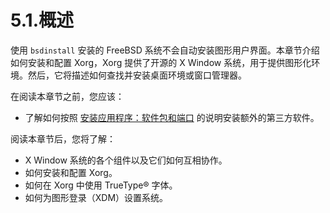 # 5.1.概述

使用 `bsdinstall` 安装的 FreeBSD 系统不会自动安装图形用户界面。本章节介绍如何安装和配置 Xorg，Xorg 提供了开源的 X Window 系统，用于提供图形化环境。然后，它将描述如何查找并安装桌面环境或窗口管理器。

在阅读本章节之前，您应该：

* 了解如何按照 [安装应用程序：软件包和端口](https://docs.freebsd.org/en/books/handbook/ports/#ports) 的说明安装额外的第三方软件。

阅读本章节后，您将了解：

* X Window 系统的各个组件以及它们如何互相协作。
* 如何安装和配置 Xorg。
* 如何在 Xorg 中使用 TrueType® 字体。
* 如何为图形登录（XDM）设置系统。
